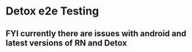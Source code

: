 # Detox e2e Testing

## FYI currently there are issues with android and latest versions of RN and Detox
